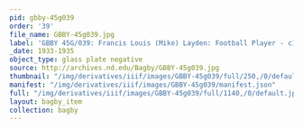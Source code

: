 ```yaml
---
pid: gbby-45g039
order: '39'
file_name: GBBY-45g039.jpg
label: 'GBBY 45G/039: Francis Louis (Mike) Layden: Football Player - c1933-1935'
_date: 1933-1935
object_type: glass plate negative
source: http://archives.nd.edu/Bagby/GBBY-45g039.jpg
thumbnail: "/img/derivatives/iiif/images/GBBY-45g039/full/250,/0/default.jpg"
manifest: "/img/derivatives/iiif/images/GBBY-45g039/manifest.json"
full: "/img/derivatives/iiif/images/GBBY-45g039/full/1140,/0/default.jpg"
layout: bagby_item
collection: bagby
---
```

